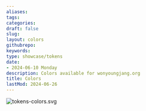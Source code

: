 ```yaml
---
aliases: 
tags:
categories:
draft: false
slug: 
layout: colors
githubrepo: 
keywords: 
type: showcase/tokens
date:
- 2024-06-10 Monday
description: Colors available for wonyoungjang.org
title: Colors
lastMod: 2024-06-26
---
```

![tokens-colors.svg](/assets/tokens-colors_1719429838961_0.svg)
